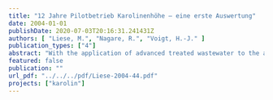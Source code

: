 ```yaml
---
title: "12 Jahre Pilotbetrieb Karolinenhöhe – eine erste Auswertung"
date: 2004-01-01
publishDate: 2020-07-03T20:16:31.241431Z
authors: [ "Liese, M.", "Nagare, R.", "Voigt, H.-J." ]
publication_types: ["4"]
abstract: "With the application of advanced treated wastewater to the ancient wastewater irrigation field Karolinenhöhe, the Berlin Water Company (Berliner Wasserbetriebe) started in 1990 an ecological passable and water economical reasonable cultivation of an old wastewater irrigation field. After a period of 10 years of operation the functional capability and the efficiency is assed. In the first aquifer a hydrodynamic impact by the trickled water could be proved in the measuring facilities and certified by modelling. Altogether the application of the advanced treated wastewater stabilized the water balance and therefore the basis flow of the river Havel. Especially admissions during the low water periods (summer and autumn) counteract the low water level in the surface water by a raised basis discharge. Since 1990 the ecological status of the first aquifer of the wastewater irrigation field is clearly improved. The concentration of the relevant parameters of eutrophication NO3, NH4 und PO4 regressed significantly. In the second aquifer the parameter boron and phosphate improved from 1990 to April 2002. For the other parameters a diffuse basis load remained. The admission of the advanced treated water has a positive effect to the quality of the groundwater compared to the initial situation. The concentration of most of the parameters regressed. Just the concentration of potassium (in the first and second aquifer) and of AOX (in the first aquifer) stayed almost constant because of the input. There are no risks by continuing applications. There is a degradation of the nitrogen compounds due of the soil passage of the water and a dilution by the natural groundwater recharge. Therefore the receiving water bodies are less polluted compared to a direct discharge (exception potassium). A clear improvement is reached for the river Havel. The retention time of the water in the underground passage is very long because of the great depth of the groundwater level. Therefore a degradation of germs is assured. More detailed studies and analyses must follow this primal estimation."
featured: false
publication: ""
url_pdf: "../../../pdf/Liese-2004-44.pdf"
projects: ["karolin"]
---
```



